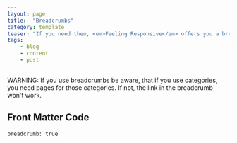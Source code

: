 ```yaml
---
layout: page
title:  "Breadcrumbs"
category: template
teaser: "If you need them, <em>Feeling Responsive</em> offers you a breadcrumb navigation. You can easily turn it on/off via frontmatter."
tags:
    - blog
    - content
    - post
---
```

<div class="alert-box alert radius">WARNING: If you use breadcrumbs be aware, that if you use categories, you need pages for those categories. If not, the link in the breadcrumb won't work.</div>

## Front Matter Code
~~~
breadcrumb: true
~~~
